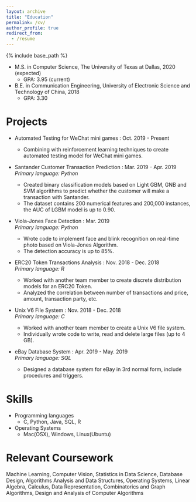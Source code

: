 ```yaml
---
layout: archive
title: "Education"
permalink: /cv/
author_profile: true
redirect_from:
  - /resume
---
```


{% include base_path %}

* M.S. in Computer Science, The University of Texas at Dallas, 2020 (expected)
  * GPA: 3.95 (current)
* B.E. in Communication Engineering, University of Electronic Science and Technology of China, 2018
  * GPA: 3.30


Projects
======
* Automated Testing for WeChat mini games : Oct. 2019 - Present <br> 
  * Combining with reinforcement learning techniques to create automated testing model for WeChat mini games.
    
    
* Santander Customer Transaction Prediction : Mar. 2019 - Apr. 2019 <br> 
        _Primary language: Python_
  * Created binary classification models based on Light GBM, GNB and SVM algorithms to predict whether the customer will make a transaction with Santander.
  * The dataset contains 200 numerical features and 200,000 instances, the AUC of LGBM
model is up to 0.90.


* Viola-Jones Face Detection : Mar. 2019                   
        _Primary language: Python_
  * Wrote code to implement face and blink recognition on real-time photo based on Viola-Jones Algorithm.
  * The detection accuracy is up to 85%.
  
  
* ERC20 Token Transactions Analysis : Nov. 2018 - Dec. 2018 <br> 
        _Primary language: R_
  * Worked with another team member to create discrete distribution models for an ERC20 Token.
  * Analyzed the correlation between number of transactions and price, amount, transaction party, etc.


* Unix V6 File System : Nov. 2018 - Dec. 2018<br> 
        _Primary language: C_
  * Worked with another team member to create a Unix V6 file system.
  * Individually wrote code to write, read and delete large files (up to 4 GB). 


* eBay Database System : Apr. 2019 - May. 2019<br> 
        _Primary language: SQL_
  * Designed a database system for eBay in 3rd normal form, include procedures and triggers.
  
  
Skills
======
* Programming languages
  * C, Python, Java, SQL, R
* Operating Systems
  * Mac(OSX), Windows, Linux(Ubuntu)


Relevant Coursework
======
Machine Learning, Computer Vision, Statistics in Data Science, Database Design, Algorithms Analysis and Data Structures, Operating Systems, Linear Algebra, Calculus, Data Representation, Combinatorics and Graph Algorithms, Design and Analysis of Computer Algorithms
